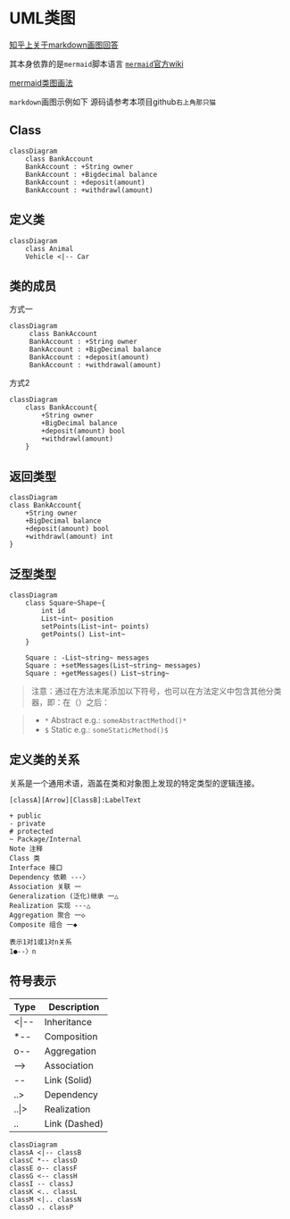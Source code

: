 # UML类图
[知乎上关于markdown画图回答](https://zhuanlan.zhihu.com/p/172635547) 

其本身依靠的是`mermaid`脚本语言 [`mermaid`官方wiki](https://mermaid-js.github.io/mermaid/#/)

[mermaid类图画法](https://mermaid-js.github.io/mermaid/#/classDiagram)

`markdown`画图示例如下
源码请参考本项目github`右上角那只猫`
## Class
```mermaid
classDiagram
    class BankAccount
    BankAccount : +String owner
    BankAccount : +Bigdecimal balance
    BankAccount : +deposit(amount)
    BankAccount : +withdrawl(amount)
```

## 定义类

```mermaid
classDiagram
    class Animal
    Vehicle <|-- Car
```

## 类的成员

方式一
```mermaid
classDiagram
	 class BankAccount
	 BankAccount : +String owner
	 BankAccount : +BigDecimal balance
	 BankAccount : +deposit(amount)
	 BankAccount : +withdrawal(amount)
```

方式2
```mermaid
classDiagram
	class BankAccount{
		+String owner
		+BigDecimal balance
		+deposit(amount) bool
		+withdrawl(amount)
	}
```

## 返回类型

```mermaid
classDiagram
class BankAccount{
    +String owner
    +BigDecimal balance
    +deposit(amount) bool
    +withdrawl(amount) int
}
```

## 泛型类型

```mermaid
classDiagram
	class Square~Shape~{
		int id
		List~int~ position
		setPoints(List~int~ points)
		getPoints() List~int~
	}

	Square : -List~string~ messages
	Square : +setMessages(List~string~ messages)
	Square : +getMessages() List~string~ 

```




> 注意：通过在方法末尾添加以下符号，也可以在方法定义中包含其他分类器，即：在（）之后：

> - `*` Abstract e.g.: `someAbstractMethod()*`
> - `$` Static e.g.: `someStaticMethod()$`



## 定义类的关系

关系是一个通用术语，涵盖在类和对象图上发现的特定类型的逻辑连接。

```
[classA][Arrow][ClassB]:LabelText
```



``` 
+ public
- private
# protected
~ Package/Internal
Note 注释
Class 类 
Interface 接口 
Dependency 依赖 ---〉
Association 关联 一
Generalization (泛化)继承 一△
Realization 实现 ---△
Aggregation 聚合 一◇
Composite 组合 一◆

表示1对1或1对n关系
1●--〉n
```

## 符号表示

| Type  | Description   |
| ----- | ------------- |
| <\|-- | Inheritance   |
| *--   | Composition   |
| o--   | Aggregation   |
| -->   | Association   |
| --    | Link (Solid)  |
| ..>   | Dependency    |
| ..\|> | Realization   |
| ..    | Link (Dashed) |

```mermaid
classDiagram
classA <|-- classB
classC *-- classD
classE o-- classF
classG <-- classH
classI -- classJ
classK <.. classL
classM <|.. classN
classO .. classP
```

